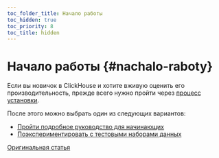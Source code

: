 ```yaml
---
toc_folder_title: Начало работы
toc_hidden: true
toc_priority: 8
toc_title: hidden
---
```


# Начало работы {#nachalo-raboty}

Если вы новичок в ClickHouse и хотите вживую оценить его производительность, прежде всего нужно пройти через [процесс установки](install.md).

После этого можно выбрать один из следующих вариантов:

-   [Пройти подробное руководство для начинающих](tutorial.md)
-   [Поэкспериментировать с тестовыми наборами данных](example_datasets/ontime.md)

[Оригинальная статья](https://clickhouse.tech/docs/ru/getting_started/) <!--hide-->
